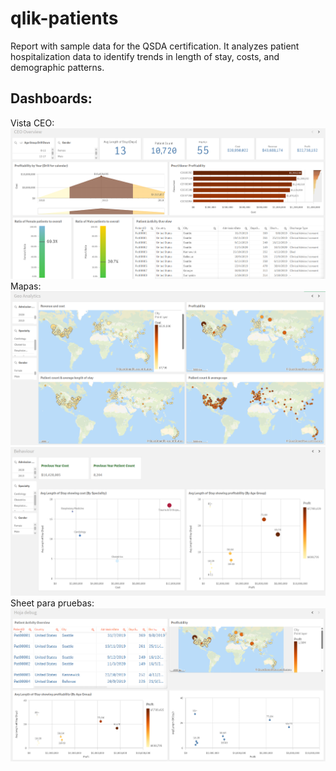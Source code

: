 # qlik-patients
Report with sample data for the QSDA certification. It analyzes patient hospitalization data to identify trends in length of stay, costs, and demographic patterns.

## Dashboards:

Vista CEO:
![1](1.png)
Mapas:
![2](2.png)
![3](3.png)
Sheet para pruebas:
![4](4.png)
